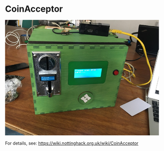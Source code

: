 CoinAcceptor
============

![Coin Acceptor](coin_acceptor.jpg?raw=true "Coin Acceptor")

For details, see:
https://wiki.nottinghack.org.uk/wiki/CoinAcceptor

